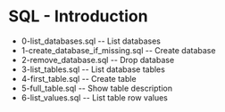 # SQL - Introduction
- 0-list_databases.sql -- List databases 
- 1-create_database_if_missing.sql -- Create database
- 2-remove_database.sql -- Drop database
- 3-list_tables.sql -- List database tables
- 4-first_table.sql -- Create table
- 5-full_table.sql -- Show table description
- 6-list_values.sql -- List table row values
